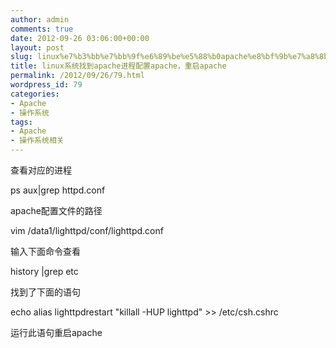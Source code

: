 ```yaml
---
author: admin
comments: true
date: 2012-09-26 03:06:00+00:00
layout: post
slug: linux%e7%b3%bb%e7%bb%9f%e6%89%be%e5%88%b0apache%e8%bf%9b%e7%a8%8b%e9%85%8d%e7%bd%aeapache%ef%bc%8c%e9%87%8d%e5%90%afapache
title: linux系统找到apache进程配置apache，重启apache
permalink: /2012/09/26/79.html
wordpress_id: 79
categories:
- Apache
- 操作系统
tags:
- Apache
- 操作系统相关
---
```



查看对应的进程  

ps aux|grep httpd.conf   

apache配置文件的路径  

vim /data1/lighttpd/conf/lighttpd.conf  

输入下面命令查看  

history |grep etc  

找到了下面的语句  

echo alias lighttpdrestart "killall -HUP lighttpd" >> /etc/csh.cshrc  

运行此语句重启apache

